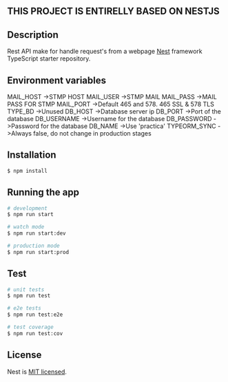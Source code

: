 ## THIS PROJECT IS ENTIRELLY BASED ON NESTJS

## Description

Rest API make for handle request's from a webpage
[Nest](https://github.com/nestjs/nest) framework TypeScript starter repository.

## Environment variables

MAIL_HOST
->STMP HOST
MAIL_USER
->STMP MAIL
MAIL_PASS
->MAIL PASS FOR STMP
MAIL_PORT
->Default 465 and 578. 465 SSL & 578 TLS 
TYPE_BD
->Unused
DB_HOST
->Database server ip
DB_PORT
->Port of the database
DB_USERNAME
->Username for the database
DB_PASSWORD
->Password for the database
DB_NAME
->Use 'practica'
TYPEORM_SYNC
->Always false, do not change in production stages 

## Installation

```bash
$ npm install
```

## Running the app

```bash
# development
$ npm run start

# watch mode
$ npm run start:dev

# production mode
$ npm run start:prod
```

## Test

```bash
# unit tests
$ npm run test

# e2e tests
$ npm run test:e2e

# test coverage
$ npm run test:cov
```


## License

Nest is [MIT licensed](LICENSE).

